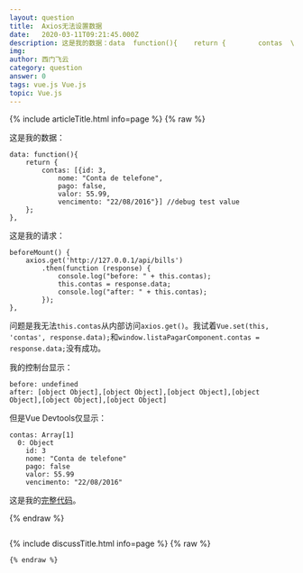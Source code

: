 ```yaml
---
layout: question
title:  Axios无法设置数据
date:   2020-03-11T09:21:45.000Z
description: 这是我的数据：data  function(){    return {        contas  \[{id  3,            ...
img: 
author: 西门飞云
category: question
answer: 0
tags: vue.js Vue.js
topic: Vue.js
---
```

<div class="article-root">
  <div class="article">
    {% include articleTitle.html info=page %}
    {% raw %}
    <div class="article-content"><p><font style="vertical-align: inherit;"><font style="vertical-align: inherit;">这是我的数据：</font></font></p>

<pre><code>data: function(){<font></font>
    return {<font></font>
        contas: [{id: 3,<font></font>
            nome: "Conta de telefone",<font></font>
            pago: false,<font></font>
            valor: 55.99,<font></font>
            vencimento: "22/08/2016"}] //debug test value<font></font>
    };<font></font>
},<font></font>
</code></pre>

<p><font style="vertical-align: inherit;"><font style="vertical-align: inherit;">这是我的请求：</font></font></p>

<pre><code>beforeMount() {<font></font>
    axios.get('http://127.0.0.1/api/bills')<font></font>
        .then(function (response) {<font></font>
            console.log("before: " + this.contas);<font></font>
            this.contas = response.data;<font></font>
            console.log("after: " + this.contas);<font></font>
        });<font></font>
},<font></font>
</code></pre>

<p><font style="vertical-align: inherit;"><font style="vertical-align: inherit;">问题是我无法</font></font><code>this.contas</code><font style="vertical-align: inherit;"><font style="vertical-align: inherit;">从内部</font><font style="vertical-align: inherit;">访问</font></font><code>axios.get()</code><font style="vertical-align: inherit;"><font style="vertical-align: inherit;">。</font><font style="vertical-align: inherit;">我试着</font></font><code>Vue.set(this, 'contas', response.data);</code><font style="vertical-align: inherit;"><font style="vertical-align: inherit;">和</font></font><code>window.listaPagarComponent.contas = response.data;</code><font style="vertical-align: inherit;"><font style="vertical-align: inherit;">没有成功。</font></font></p>

<p><font style="vertical-align: inherit;"><font style="vertical-align: inherit;">我的控制台显示：</font></font></p>

<pre><code>before: undefined<font></font>
after: [object Object],[object Object],[object Object],[object Object],[object Object],[object Object]<font></font>
</code></pre>

<p><font style="vertical-align: inherit;"><font style="vertical-align: inherit;">但是Vue Devtools仅显示：</font></font></p>

<pre><code>contas: Array[1]<font></font>
  0: Object<font></font>
    id: 3<font></font>
    nome: "Conta de telefone"<font></font>
    pago: false<font></font>
    valor: 55.99<font></font>
    vencimento: "22/08/2016"<font></font>
</code></pre>

<p><font style="vertical-align: inherit;"><font style="vertical-align: inherit;">这是我的</font></font><a href="http://pastebin.com/3Seqkk6L" rel="noreferrer" title="糊盒"><font style="vertical-align: inherit;"><font style="vertical-align: inherit;">完整代码</font></font></a><font style="vertical-align: inherit;"><font style="vertical-align: inherit;">。</font></font></p></div>
    {% endraw %}
  </div>
  <p style="height: 0;width:0;overflow: hidden;"> 第752篇《Axios无法设置数据》来自Winter(https://github.com/aiyld/aiyld.github.io)的站点</p>
  <div class="discuss-wrapper">
    {% include discussTitle.html info=page %}
    {% raw %}
    
    {% endraw %}
  </div>
<div>
